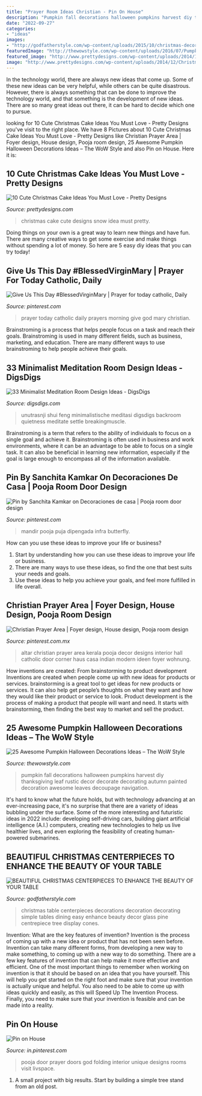 ```yaml
---
title: "Prayer Room Ideas Christian - Pin On House"
description: "Pumpkin fall decorations halloween pumpkins harvest diy thanksgiving leaf rustic decor decorate decorating autumn painted decoration awesome leaves decoupage navigation"
date: "2022-09-27"
categories:
- "ideas"
images:
- "http://godfatherstyle.com/wp-content/uploads/2015/10/christmas-decoration-ideas-2015-also-white-wall-and-windows-as-well-table-ideas-decorating-photo-simple-christmas-table-decorations-design-ideas.jpg"
featuredImage: "http://thewowstyle.com/wp-content/uploads/2016/07/Pumpkin-Halloween-Decorations-2016.jpg"
featured_image: "http://www.prettydesigns.com/wp-content/uploads/2014/12/Christmas-Cake-Idea-Snow.jpg"
image: "http://www.prettydesigns.com/wp-content/uploads/2014/12/Christmas-Cake-Idea-Snow.jpg"
---
```



In the technology world, there are always new ideas that come up. Some of these new ideas can be very helpful, while others can be quite disastrous. However, there is always something that can be done to improve the technology world, and that something is the development of new ideas. There are so many great ideas out there, it can be hard to decide which one to pursue.

	

		
looking for 10 Cute Christmas Cake Ideas You Must Love - Pretty Designs you've visit to the right place. We have 8 Pictures about 10 Cute Christmas Cake Ideas You Must Love - Pretty Designs like Christian Prayer Area | Foyer design, House design, Pooja room design, 25 Awesome Pumpkin Halloween Decorations Ideas – The WoW Style and also Pin on House. Here it is:
		
    
## 10 Cute Christmas Cake Ideas You Must Love - Pretty Designs

<img loading=lazy src="http://www.prettydesigns.com/wp-content/uploads/2014/12/Christmas-Cake-Idea-Snow.jpg" onerror="this.onerror=null;this.src='https://tse4.mm.bing.net/th?id=OIP.ZsgJ5QR32SSUsFvH2JuMpQHaJ3&amp;pid=15.1';" alt="10 Cute Christmas Cake Ideas You Must Love - Pretty Designs">

_Source: prettydesigns.com_

>christmas cake cute designs snow idea must pretty. 

	

Doing things on your own is a great way to learn new things and have fun. There are many creative ways to get some exercise and make things without spending a lot of money. So here are 5 easy diy ideas that you can try today!

    
## Give Us This Day #BlessedVirginMary | Prayer For Today Catholic, Daily

<img loading=lazy src="https://i.pinimg.com/736x/30/dd/a0/30dda04045eb6ba35c6007dcd61180a0.jpg" onerror="this.onerror=null;this.src='https://tse4.mm.bing.net/th?id=OIP.HEZbg0VkQzw-OX7DR4hgCADMEy&amp;pid=15.1';" alt="Give Us This Day #BlessedVirginMary | Prayer for today catholic, Daily">

_Source: pinterest.com_

>prayer today catholic daily prayers morning give god mary christian. 

	

Brainstroming is a process that helps people focus on a task and reach their goals. Brainstroming is used in many different fields, such as business, marketing, and education. There are many different ways to use brainstroming to help people achieve their goals.

    
## 33 Minimalist Meditation Room Design Ideas - DigsDigs

<img loading=lazy src="https://www.digsdigs.com/photos/minimalist-meditation-room-design-ideas-9.jpg" onerror="this.onerror=null;this.src='https://tse2.mm.bing.net/th?id=OIP.Ov2iRtY1XAVGvIe9UicuOgAAAA&amp;pid=15.1';" alt="33 Minimalist Meditation Room Design Ideas - DigsDigs">

_Source: digsdigs.com_

>unutrasnji shui feng minimalistische meditasi digsdigs backroom quietness meditate settle breakingmuscle. 

	

Brainstroming is a term that refers to the ability of individuals to focus on a single goal and achieve it. Brainstroming is often used in business and work environments, where it can be an advantage to be able to focus on a single task. It can also be beneficial in learning new information, especially if the goal is large enough to encompass all of the information available.

    
## Pin By Sanchita Kamkar On Decoraciones De Casa | Pooja Room Door Design

<img loading=lazy src="https://i.pinimg.com/736x/64/1e/a6/641ea664d986b761a8109bf586b09c04.jpg" onerror="this.onerror=null;this.src='https://tse4.mm.bing.net/th?id=OIP.iv7ViDZN0Qod84I4Xzq1qwHaLH&amp;pid=15.1';" alt="Pin by Sanchita Kamkar on Decoraciones de casa | Pooja room door design">

_Source: pinterest.com_

>mandir pooja puja dipengada infra butterfly. 

	

How can you use these ideas to improve your life or business?
1. Start by understanding how you can use these ideas to improve your life or business.
2. There are many ways to use these ideas, so find the one that best suits your needs and goals.
3. Use these ideas to help you achieve your goals, and feel more fulfilled in life overall.

    
## Christian Prayer Area | Foyer Design, House Design, Pooja Room Design

<img loading=lazy src="https://i.pinimg.com/736x/b6/09/1e/b6091e6371cef77d01a147f670d1db0a.jpg" onerror="this.onerror=null;this.src='https://tse1.mm.bing.net/th?id=OIP.NaiEYxEwuC-rw0WKR000awHaKq&amp;pid=15.1';" alt="Christian Prayer Area | Foyer design, House design, Pooja room design">

_Source: pinterest.com.mx_

>altar christian prayer area kerala pooja decor designs interior hall catholic door corner haus casa indian modern ideen foyer wohnung. 

	

How inventions are created: From brainstorming to product development
Inventions are created when people come up with new ideas for products or services. brainstorming is a great tool to get ideas for new products or services. It can also help get people’s thoughts on what they want and how they would like their product or service to look. Product development is the process of making a product that people will want and need. It starts with brainstorming, then finding the best way to market and sell the product.

    
## 25 Awesome Pumpkin Halloween Decorations Ideas – The WoW Style

<img loading=lazy src="http://thewowstyle.com/wp-content/uploads/2016/07/Pumpkin-Halloween-Decorations-2016.jpg" onerror="this.onerror=null;this.src='https://tse3.mm.bing.net/th?id=OIP.jHFbkuke-rjH0cZCTq0aEAHaJ4&amp;pid=15.1';" alt="25 Awesome Pumpkin Halloween Decorations Ideas – The WoW Style">

_Source: thewowstyle.com_

>pumpkin fall decorations halloween pumpkins harvest diy thanksgiving leaf rustic decor decorate decorating autumn painted decoration awesome leaves decoupage navigation. 

	

It's hard to know what the future holds, but with technology advancing at an ever-increasing pace, it's no surprise that there are a variety of ideas bubbling under the surface. Some of the more interesting and futuristic ideas in 2022 include: developing self-driving cars, building giant artificial intelligence (A.I.) computers, creating new technologies to help us live healthier lives, and even exploring the feasibility of creating human-powered submarines.

    
## BEAUTIFUL CHRISTMAS CENTERPIECES TO ENHANCE THE BEAUTY OF YOUR TABLE

<img loading=lazy src="http://godfatherstyle.com/wp-content/uploads/2015/10/christmas-decoration-ideas-2015-also-white-wall-and-windows-as-well-table-ideas-decorating-photo-simple-christmas-table-decorations-design-ideas.jpg" onerror="this.onerror=null;this.src='https://tse4.mm.bing.net/th?id=OIP.XrIJ-rxZ2nw5rlaR35Yq4QHaJ4&amp;pid=15.1';" alt="BEAUTIFUL CHRISTMAS CENTERPIECES TO ENHANCE THE BEAUTY OF YOUR TABLE">

_Source: godfatherstyle.com_

>christmas table centerpieces decorations decoration decorating simple tables dining easy enhance beauty decor glass pine centrepiece tree display cones. 

	

Invention: What are the key features of invention?
Invention is the process of coming up with a new idea or product that has not been seen before. Invention can take many different forms, from developing a new way to make something, to coming up with a new way to do something. There are a few key features of invention that can help make it more effective and efficient. 
One of the most important things to remember when working on invention is that it should be based on an idea that you have yourself. This will help you get started on the right foot and make sure that your invention is actually unique and helpful. You also need to be able to come up with ideas quickly and easily, as this will Speed Up The Invention Process. Finally, you need to make sure that your invention is feasible and can be made into a reality.

    
## Pin On House

<img loading=lazy src="https://i.pinimg.com/736x/68/67/54/68675458ad2b32e2eb8029accc5fb305.jpg" onerror="this.onerror=null;this.src='https://tse1.mm.bing.net/th?id=OIP.IkbnNL4cA7RsTWNYg0bILwHaKX&amp;pid=15.1';" alt="Pin on House">

_Source: in.pinterest.com_

>pooja door prayer doors god folding interior unique designs rooms visit livspace. 

	

1. A small project with big results. Start by building a simple tree stand from an old post.

